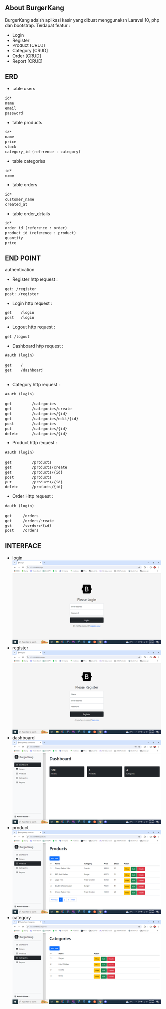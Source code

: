 ## About BurgerKang

BurgerKang adalah aplikasi kasir yang dibuat menggunakan Laravel 10, php dan bootstrap.
Terdapat featur :
- Login
- Register
- Product [CRUD]
- Category [CRUD]
- Order [CRUD]
- Report [CRUD]

## ERD
- table users
```
id*
name
email
password
```
- table products
```
id*
name
price
stock
category_id (reference : category)
```
- table categories
```
id*
name
```
- table orders
```
id*
customer_name
created_at
```
- table order_details
```
id*
order_id (reference : order)
product_id (reference : product)
quantity
price
```
## END POINT
authentication 

- Register http request :

```
get: /register
post: /register
```

- Login http request :

```
get    /login
post   /login
```

- Logout http request :

```
get /logout
```

- Dashboard http request :

```
#auth (login)

get    /
get    /dashboard


```
- Category http request :

```
#auth (login)

get         /categories
get         /categories/create
get         /categories/{id}
get         /categories/edit/{id}
post        /categories
put         /categories/{id}
delete      /categories/{id}
```

- Product http request :

```
#auth (login)

get         /products
get         /products/create
get         /products/{id}
post        /products
put         /products/{id}
delete      /products/{id}

```

- Order
Http request :

```
#auth (login)

get     /orders
get     /orders/create
get     /corders/{id}
post    /orders
```

## INTERFACE
- login
![img.png](README/img.png)
- register
![img_1.png](README/img_1.png)
- dashboard
![img_2.png](README/img_2.png)
- product
![img_3.png](README/img_3.png)
- category
![img_4.png](README/img_4.png)

